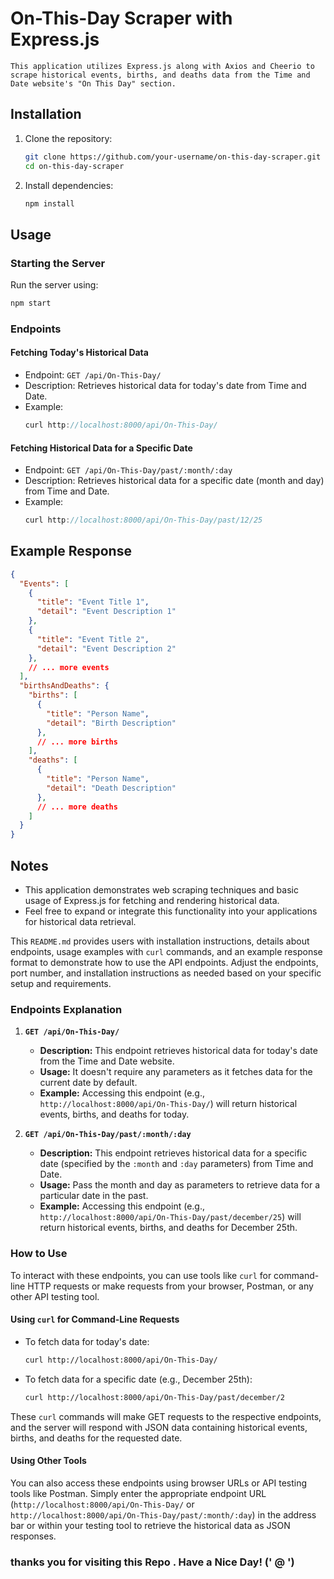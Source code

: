 

# On-This-Day Scraper with Express.js
```
This application utilizes Express.js along with Axios and Cheerio to scrape historical events, births, and deaths data from the Time and Date website's "On This Day" section.
```
## Installation

1. Clone the repository:
   ```bash
   git clone https://github.com/your-username/on-this-day-scraper.git
   cd on-this-day-scraper
   ```

2. Install dependencies:
   ```bash
   npm install
   ```

## Usage

### Starting the Server

Run the server using:
```bash
npm start
```

### Endpoints

#### Fetching Today's Historical Data
- Endpoint: `GET /api/On-This-Day/`
- Description: Retrieves historical data for today's date from Time and Date.
- Example:
  ``` js
  curl http://localhost:8000/api/On-This-Day/
  ```

#### Fetching Historical Data for a Specific Date
- Endpoint: `GET /api/On-This-Day/past/:month/:day`
- Description: Retrieves historical data for a specific date (month and day) from Time and Date.
- Example:
  ```js
  curl http://localhost:8000/api/On-This-Day/past/12/25
  ```

## Example Response

```json
{
  "Events": [
    {
      "title": "Event Title 1",
      "detail": "Event Description 1"
    },
    {
      "title": "Event Title 2",
      "detail": "Event Description 2"
    },
    // ... more events
  ],
  "birthsAndDeaths": {
    "births": [
      {
        "title": "Person Name",
        "detail": "Birth Description"
      },
      // ... more births
    ],
    "deaths": [
      {
        "title": "Person Name",
        "detail": "Death Description"
      },
      // ... more deaths
    ]
  }
}
```

## Notes

- This application demonstrates web scraping techniques and basic usage of Express.js for fetching and rendering historical data.
- Feel free to expand or integrate this functionality into your applications for historical data retrieval.


This `README.md` provides users with installation instructions, details about endpoints, usage examples with `curl` commands, and an example response format to demonstrate how to use the API endpoints. Adjust the endpoints, port number, and installation instructions as needed based on your specific setup and requirements.


### Endpoints Explanation

1. **`GET /api/On-This-Day/`**
   - **Description:** This endpoint retrieves historical data for today's date from the Time and Date website.
   - **Usage:** It doesn't require any parameters as it fetches data for the current date by default.
   - **Example:** Accessing this endpoint (e.g., `http://localhost:8000/api/On-This-Day/`) will return historical events, births, and deaths for today.

2. **`GET /api/On-This-Day/past/:month/:day`**
   - **Description:** This endpoint retrieves historical data for a specific date (specified by the `:month` and `:day` parameters) from Time and Date.
   - **Usage:** Pass the month and day as parameters to retrieve data for a particular date in the past.
   - **Example:** Accessing this endpoint (e.g., `http://localhost:8000/api/On-This-Day/past/december/25`) will return historical events, births, and deaths for December 25th.

### How to Use

To interact with these endpoints, you can use tools like `curl` for command-line HTTP requests or make requests from your browser, Postman, or any other API testing tool.

#### Using `curl` for Command-Line Requests

- To fetch data for today's date:
  ```bash
  curl http://localhost:8000/api/On-This-Day/
  ```

- To fetch data for a specific date (e.g., December 25th):
  ```bash
  curl http://localhost:8000/api/On-This-Day/past/december/2
  ```

These `curl` commands will make GET requests to the respective endpoints, and the server will respond with JSON data containing historical events, births, and deaths for the requested date.

#### Using Other Tools

You can also access these endpoints using browser URLs or API testing tools like Postman. Simply enter the appropriate endpoint URL (`http://localhost:8000/api/On-This-Day/` or `http://localhost:8000/api/On-This-Day/past/:month/:day`) in the address bar or within your testing tool to retrieve the historical data as JSON responses.

### thanks you for visiting this Repo . Have a Nice Day! (' @ ')